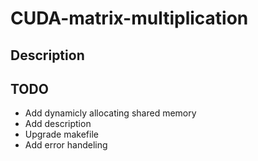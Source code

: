 # CUDA-matrix-multiplication

## Description

## TODO
* Add dynamicly allocating shared memory
* Add description
* Upgrade makefile
* Add error handeling